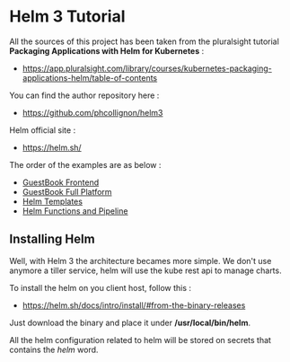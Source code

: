 # Helm 3 Tutorial

All the sources of this project has been taken from the pluralsight tutorial **Packaging Applications with Helm for Kubernetes** :
- https://app.pluralsight.com/library/courses/kubernetes-packaging-applications-helm/table-of-contents

You can find the author repository here :
- https://github.com/phcollignon/helm3

Helm official site :
- https://helm.sh/

The order of the examples are as below :
- [GuestBook Frontend](guestbook_frontend)
- [GuestBook Full Platform](guestbook_full/)
- [Helm Templates](helm_templates)
- [Helm Functions and Pipeline](helm_functions_pipeline)

## Installing Helm

Well, with Helm 3 the architecture becames more simple. We don't use anymore a tiller service, helm will use the kube rest api to manage charts.

To install the helm on you client host, follow this :
- https://helm.sh/docs/intro/install/#from-the-binary-releases

Just download the binary and place it under **/usr/local/bin/helm**.

All the helm configuration related to helm will be stored on secrets that contains the *helm* word.